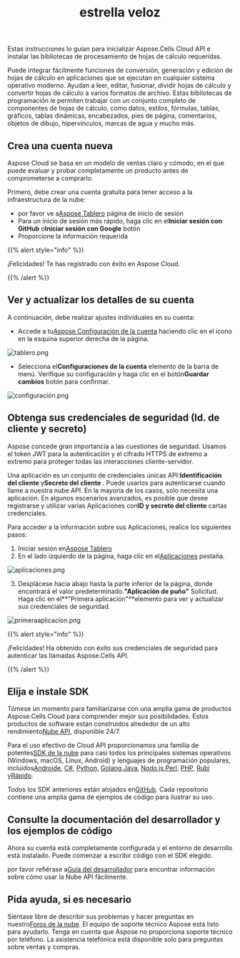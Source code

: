 ﻿---
title: estrella veloz
second_title: Aspose.Cells Cloud Documen
type: docs
url: /es/quickstart/
description: Aspose.Cells La nube admite Excel para crear, convertir, fusionar, dividir, proteger, operación de objetos internos, etc.
weight: 20
---
Estas instrucciones lo guían para inicializar Aspose.Cells Cloud API e instalar las bibliotecas de procesamiento de hojas de cálculo requeridas.

Puede integrar fácilmente funciones de conversión, generación y edición de hojas de cálculo en aplicaciones que se ejecutan en cualquier sistema operativo moderno. Ayudan a leer, editar, fusionar, dividir hojas de cálculo y convertir hojas de cálculo a varios formatos de archivo. Estas bibliotecas de programación le permiten trabajar con un conjunto completo de componentes de hojas de cálculo, como datos, estilos, fórmulas, tablas, gráficos, tablas dinámicas, encabezados, pies de página, comentarios, objetos de dibujo, hipervínculos, marcas de agua y mucho más.

## Crea una cuenta nueva

Aspose Cloud se basa en un modelo de ventas claro y cómodo, en el que puede evaluar y probar completamente un producto antes de comprometerse a comprarlo.

Primero, debe crear una cuenta gratuita para tener acceso a la infraestructura de la nube:

-  por favor ve a[Aspose Tablero](https://dashboard.aspose.cloud/#/) página de inicio de sesión
-  Para un inicio de sesión más rápido, haga clic en el**Iniciar sesión con GitHub** o**Iniciar sesión con Google** botón
- Proporcione la información requerida

{{% alert style="info" %}}

¡Felicidades! Te has registrado con éxito en Aspose Cloud.

{{% /alert %}}

## Ver y actualizar los detalles de su cuenta

A continuación, debe realizar ajustes individuales en su cuenta:

-  Accede a tu[Aspose Configuración de la cuenta](https://id.containerize.com/admin/) haciendo clic en el icono en la esquina superior derecha de la página.

![tablero.png](dashboard.png)

-  Selecciona el**Configuraciones de la cuenta** elemento de la barra de menú. Verifique su configuración y haga clic en el botón**Guardar cambios** botón para confirmar.

![configuración.png](settings.png)

## Obtenga sus credenciales de seguridad (Id. de cliente y secreto)

Aspose concede gran importancia a las cuestiones de seguridad. Usamos el token JWT para la autenticación y el cifrado HTTPS de extremo a extremo para proteger todas las interacciones cliente-servidor.

 Una aplicación es un conjunto de credenciales únicas API:**Identificación del cliente** y**Secreto del cliente** . Puede usarlos para autenticarse cuando llame a nuestra nube API. En la mayoría de los casos, solo necesita una aplicación. En algunos escenarios avanzados, es posible que desee registrarse y utilizar varias Aplicaciones con**ID y secreto del cliente** cartas credenciales.

Para acceder a la información sobre sus Aplicaciones, realice los siguientes pasos:

1.  Iniciar sesión en[Aspose Tablero](https://dashboard.aspose.cloud/#/)
 2. En el lado izquierdo de la página, haga clic en el[Aplicaciones](https://dashboard.aspose.cloud/applications) pestaña.

![aplicaciones.png](applications.png)

 3. Desplácese hacia abajo hasta la parte inferior de la página, donde encontrará el valor predeterminado.**"Aplicación de puño"** Solicitud. Haga clic en el**"Primera aplicación"**elemento para ver y actualizar sus credenciales de seguridad.

![primeraaplicacion.png](firstapp.png)

{{% alert style="info" %}}

¡Felicidades! Ha obtenido con éxito sus credenciales de seguridad para autenticar las llamadas Aspose.Cells API.

{{% /alert %}}

## Elija e instale SDK

 Tómese un momento para familiarizarse con una amplia gama de productos Aspose.Cells Cloud para comprender mejor sus posibilidades. Estos productos de software están construidos alrededor de un alto rendimiento[Nube API](https://apireference.aspose.com/), disponible 24/7.

 Para el uso efectivo de Cloud API proporcionamos una familia de potentes[SDK de la nube](https://products.aspose.cloud/cells/family) para casi todos los principales sistemas operativos (Windows, macOS, Linux, Android) y lenguajes de programación populares, incluidos[Androide](https://products.aspose.cloud/cells/android), [C#](https://products.aspose.cloud/cells/net), [Python](https://products.aspose.cloud/cells/python), [Golang](https://products.aspose.cloud/cells/go),[Java](https://products.aspose.cloud/cells/java), [Nodo.js](https://products.aspose.cloud/cells/nodejs),[Perl](https://products.aspose.cloud/cells/perl), [PHP](https://products.aspose.cloud/cells/php), [Rubí](https://products.aspose.cloud/cells/ruby) y[Rápido](https://products.aspose.cloud/cells/swift).

 Todos los SDK anteriores están alojados en[GitHub](https://github.com/aspose-cells-cloud/). Cada repositorio contiene una amplia gama de ejemplos de código para ilustrar su uso.

## Consulte la documentación del desarrollador y los ejemplos de código

Ahora su cuenta está completamente configurada y el entorno de desarrollo está instalado. Puede comenzar a escribir código con el SDK elegido.

 por favor refiérase a[Guía del desarrollador](https://docs.aspose.cloud/cells/developer-guide/) para encontrar información sobre cómo usar la Nube API fácilmente.

## Pida ayuda, si es necesario

 Siéntase libre de describir sus problemas y hacer preguntas en nuestro[Foros de la nube](https://forum.aspose.cloud/c/cells/7). El equipo de soporte técnico Aspose está listo para ayudarlo. Tenga en cuenta que Aspose no proporciona soporte técnico por teléfono. La asistencia telefónica está disponible solo para preguntas sobre ventas y compras.




